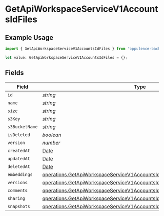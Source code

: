 # GetApiWorkspaceServiceV1AccountsIdFiles

## Example Usage

```typescript
import { GetApiWorkspaceServiceV1AccountsIdFiles } from "oppulence-backend-sdk/models/operations";

let value: GetApiWorkspaceServiceV1AccountsIdFiles = {};
```

## Fields

| Field                                                                                                                                                                  | Type                                                                                                                                                                   | Required                                                                                                                                                               | Description                                                                                                                                                            |
| ---------------------------------------------------------------------------------------------------------------------------------------------------------------------- | ---------------------------------------------------------------------------------------------------------------------------------------------------------------------- | ---------------------------------------------------------------------------------------------------------------------------------------------------------------------- | ---------------------------------------------------------------------------------------------------------------------------------------------------------------------- |
| `id`                                                                                                                                                                   | *string*                                                                                                                                                               | :heavy_minus_sign:                                                                                                                                                     | N/A                                                                                                                                                                    |
| `name`                                                                                                                                                                 | *string*                                                                                                                                                               | :heavy_minus_sign:                                                                                                                                                     | N/A                                                                                                                                                                    |
| `size`                                                                                                                                                                 | *string*                                                                                                                                                               | :heavy_minus_sign:                                                                                                                                                     | N/A                                                                                                                                                                    |
| `s3Key`                                                                                                                                                                | *string*                                                                                                                                                               | :heavy_minus_sign:                                                                                                                                                     | N/A                                                                                                                                                                    |
| `s3BucketName`                                                                                                                                                         | *string*                                                                                                                                                               | :heavy_minus_sign:                                                                                                                                                     | N/A                                                                                                                                                                    |
| `isDeleted`                                                                                                                                                            | *boolean*                                                                                                                                                              | :heavy_minus_sign:                                                                                                                                                     | N/A                                                                                                                                                                    |
| `version`                                                                                                                                                              | *number*                                                                                                                                                               | :heavy_minus_sign:                                                                                                                                                     | N/A                                                                                                                                                                    |
| `createdAt`                                                                                                                                                            | [Date](https://developer.mozilla.org/en-US/docs/Web/JavaScript/Reference/Global_Objects/Date)                                                                          | :heavy_minus_sign:                                                                                                                                                     | N/A                                                                                                                                                                    |
| `updatedAt`                                                                                                                                                            | [Date](https://developer.mozilla.org/en-US/docs/Web/JavaScript/Reference/Global_Objects/Date)                                                                          | :heavy_minus_sign:                                                                                                                                                     | N/A                                                                                                                                                                    |
| `deletedAt`                                                                                                                                                            | [Date](https://developer.mozilla.org/en-US/docs/Web/JavaScript/Reference/Global_Objects/Date)                                                                          | :heavy_minus_sign:                                                                                                                                                     | N/A                                                                                                                                                                    |
| `embeddings`                                                                                                                                                           | [operations.GetApiWorkspaceServiceV1AccountsIdEmbeddings](../../models/operations/getapiworkspaceservicev1accountsidembeddings.md)                                     | :heavy_minus_sign:                                                                                                                                                     | N/A                                                                                                                                                                    |
| `versions`                                                                                                                                                             | [operations.GetApiWorkspaceServiceV1AccountsIdAccountsResponse200Versions](../../models/operations/getapiworkspaceservicev1accountsidaccountsresponse200versions.md)[] | :heavy_minus_sign:                                                                                                                                                     | N/A                                                                                                                                                                    |
| `comments`                                                                                                                                                             | [operations.GetApiWorkspaceServiceV1AccountsIdComments](../../models/operations/getapiworkspaceservicev1accountsidcomments.md)[]                                       | :heavy_minus_sign:                                                                                                                                                     | N/A                                                                                                                                                                    |
| `sharing`                                                                                                                                                              | [operations.GetApiWorkspaceServiceV1AccountsIdAccountsSharing](../../models/operations/getapiworkspaceservicev1accountsidaccountssharing.md)[]                         | :heavy_minus_sign:                                                                                                                                                     | N/A                                                                                                                                                                    |
| `snapshots`                                                                                                                                                            | [operations.GetApiWorkspaceServiceV1AccountsIdSnapshots](../../models/operations/getapiworkspaceservicev1accountsidsnapshots.md)[]                                     | :heavy_minus_sign:                                                                                                                                                     | N/A                                                                                                                                                                    |